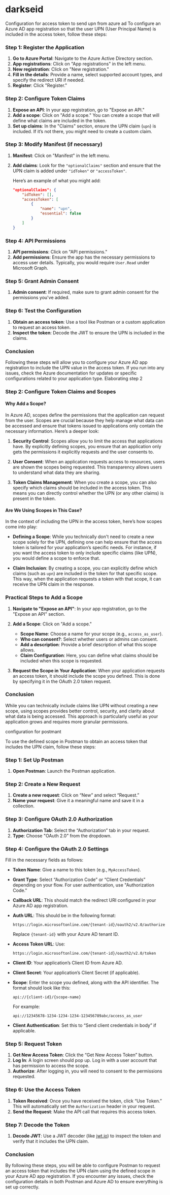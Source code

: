 # darkseid

Configuration for access token to send upn from azure ad
To configure an Azure AD app registration so that the user UPN (User Principal Name) is included in the access token, follow these steps:

### Step 1: Register the Application

1. **Go to Azure Portal**: Navigate to the Azure Active Directory section.
2. **App registrations**: Click on "App registrations" in the left menu.
3. **New registration**: Click on "New registration."
4. **Fill in the details**: Provide a name, select supported account types, and specify the redirect URI if needed.
5. **Register**: Click "Register."

### Step 2: Configure Token Claims

1. **Expose an API**: In your app registration, go to "Expose an API."
2. **Add a scope**: Click on "Add a scope." You can create a scope that will define what claims are included in the token.
3. **Set up claims**: In the "Claims" section, ensure the UPN claim (`upn`) is included. If it’s not there, you might need to create a custom claim.

### Step 3: Modify Manifest (if necessary)

1. **Manifest**: Click on "Manifest" in the left menu.
2. **Add claims**: Look for the `"optionalClaims"` section and ensure that the UPN claim is added under `"idToken"` or `"accessToken"`.

   Here’s an example of what you might add:
   ```json
   "optionalClaims": {
       "idToken": [],
       "accessToken": [
           {
               "name": "upn",
               "essential": false
           }
       ]
   }
   ```

### Step 4: API Permissions

1. **API permissions**: Click on "API permissions."
2. **Add permissions**: Ensure the app has the necessary permissions to access user details. Typically, you would require `User.Read` under Microsoft Graph.

### Step 5: Grant Admin Consent

1. **Admin consent**: If required, make sure to grant admin consent for the permissions you've added.

### Step 6: Test the Configuration

1. **Obtain an access token**: Use a tool like Postman or a custom application to request an access token.
2. **Inspect the token**: Decode the JWT to ensure the UPN is included in the claims.

### Conclusion

Following these steps will allow you to configure your Azure AD app registration to include the UPN value in the access token. If you run into any issues, check the Azure documentation for updates or specific configurations related to your application type.
Elaborating step 2
### Step 2: Configure Token Claims and Scopes

#### Why Add a Scope?

In Azure AD, scopes define the permissions that the application can request from the user. Scopes are crucial because they help manage what data can be accessed and ensure that tokens issued to applications only contain the necessary information. Here’s a deeper look:

1. **Security Control**: Scopes allow you to limit the access that applications have. By explicitly defining scopes, you ensure that an application only gets the permissions it explicitly requests and the user consents to.

2. **User Consent**: When an application requests access to resources, users are shown the scopes being requested. This transparency allows users to understand what data they are sharing.

3. **Token Claims Management**: When you create a scope, you can also specify which claims should be included in the access token. This means you can directly control whether the UPN (or any other claims) is present in the token.

#### Are We Using Scopes in This Case?

In the context of including the UPN in the access token, here’s how scopes come into play:

- **Defining a Scope**: While you technically don't need to create a new scope solely for the UPN, defining one can help ensure that the access token is tailored for your application’s specific needs. For instance, if you want the access token to only include specific claims (like UPN), you would define a scope to enforce that.

- **Claim Inclusion**: By creating a scope, you can explicitly define which claims (such as `upn`) are included in the token for that specific scope. This way, when the application requests a token with that scope, it can receive the UPN claim in the response.

### Practical Steps to Add a Scope

1. **Navigate to "Expose an API"**: In your app registration, go to the "Expose an API" section.
2. **Add a Scope**: Click on "Add a scope."
   - **Scope Name**: Choose a name for your scope (e.g., `access_as_user`).
   - **Who can consent?**: Select whether users or admins can consent.
   - **Add a description**: Provide a brief description of what this scope allows.
   - **Claim Configuration**: Here, you can define what claims should be included when this scope is requested.

3. **Request the Scope in Your Application**: When your application requests an access token, it should include the scope you defined. This is done by specifying it in the OAuth 2.0 token request.

### Conclusion

While you can technically include claims like UPN without creating a new scope, using scopes provides better control, security, and clarity about what data is being accessed. This approach is particularly useful as your application grows and requires more granular permissions.


configuration for postmant

To use the defined scope in Postman to obtain an access token that includes the UPN claim, follow these steps:

### Step 1: Set Up Postman

1. **Open Postman**: Launch the Postman application.

### Step 2: Create a New Request

1. **Create a new request**: Click on “New” and select “Request.”
2. **Name your request**: Give it a meaningful name and save it in a collection.

### Step 3: Configure OAuth 2.0 Authorization

1. **Authorization Tab**: Select the “Authorization” tab in your request.
2. **Type**: Choose "OAuth 2.0" from the dropdown.

### Step 4: Configure the OAuth 2.0 Settings

Fill in the necessary fields as follows:

- **Token Name**: Give a name to this token (e.g., `MyAccessToken`).
- **Grant Type**: Select “Authorization Code” or “Client Credentials” depending on your flow. For user authentication, use "Authorization Code."
- **Callback URL**: This should match the redirect URI configured in your Azure AD app registration.
- **Auth URL**: This should be in the following format:
  ```
  https://login.microsoftonline.com/{tenant-id}/oauth2/v2.0/authorize
  ```
  Replace `{tenant-id}` with your Azure AD tenant ID.

- **Access Token URL**: Use:
  ```
  https://login.microsoftonline.com/{tenant-id}/oauth2/v2.0/token
  ```

- **Client ID**: Your application’s Client ID from Azure AD.
- **Client Secret**: Your application’s Client Secret (if applicable).
- **Scope**: Enter the scope you defined, along with the API identifier. The format should look like this:
  ```
  api://{client-id}/{scope-name}
  ```
  For example:
  ```
  api://12345678-1234-1234-1234-123456789abc/access_as_user
  ```

- **Client Authentication**: Set this to “Send client credentials in body” if applicable.

### Step 5: Request Token

1. **Get New Access Token**: Click the “Get New Access Token” button.
2. **Log In**: A login screen should pop up. Log in with a user account that has permission to access the scope.
3. **Authorize**: After logging in, you will need to consent to the permissions requested.

### Step 6: Use the Access Token

1. **Token Received**: Once you have received the token, click “Use Token.” This will automatically set the `Authorization` header in your request.
2. **Send the Request**: Make the API call that requires this access token.

### Step 7: Decode the Token

1. **Decode JWT**: Use a JWT decoder (like [jwt.io](https://jwt.io/)) to inspect the token and verify that it includes the UPN claim.

### Conclusion

By following these steps, you will be able to configure Postman to request an access token that includes the UPN claim using the defined scope in your Azure AD app registration. If you encounter any issues, check the configuration details in both Postman and Azure AD to ensure everything is set up correctly.